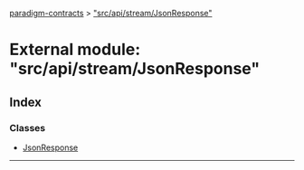 [paradigm-contracts](../README.md) > ["src/api/stream/JsonResponse"](../modules/_src_api_stream_jsonresponse_.md)

# External module: "src/api/stream/JsonResponse"

## Index

### Classes

* [JsonResponse](../classes/_src_api_stream_jsonresponse_.jsonresponse.md)

---

